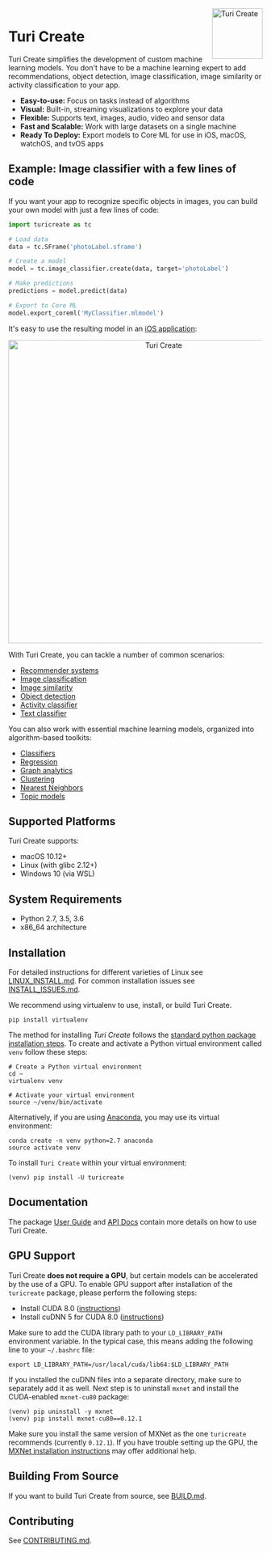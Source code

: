 <img align="right" src="https://docs-assets.developer.apple.com/turicreate/turi-dog.svg" alt="Turi Create" width="100">

# Turi Create 

Turi Create simplifies the development of custom machine learning models. You
don't have to be a machine learning expert to add recommendations, object
detection, image classification, image similarity or activity classification to
your app.

* **Easy-to-use:** Focus on tasks instead of algorithms
* **Visual:** Built-in, streaming visualizations to explore your data
* **Flexible:** Supports text, images, audio, video and sensor data
* **Fast and Scalable:** Work with large datasets on a single machine
* **Ready To Deploy:** Export models to Core ML for use in iOS, macOS, watchOS, and tvOS apps

Example: Image classifier with a few lines of code
--------------------------------------------------

If you want your app to recognize specific objects in images, you can build your own model with just a few lines of code:

```python
import turicreate as tc

# Load data 
data = tc.SFrame('photoLabel.sframe')

# Create a model
model = tc.image_classifier.create(data, target='photoLabel')

# Make predictions
predictions = model.predict(data)

# Export to Core ML
model.export_coreml('MyClassifier.mlmodel')
```
 
It's easy to use the resulting model in an [iOS application](https://developer.apple.com/documentation/vision/classifying_images_with_vision_and_core_ml):

<p align="center"><img src="https://docs-assets.developer.apple.com/published/a2c37bce1f/689f61a6-1087-4112-99d9-bbfb326e3138.png" alt="Turi Create" width="600"></p>

With Turi Create, you can tackle a number of common scenarios:
* [Recommender systems](userguide/recommender/README.md)
* [Image classification](userguide/image_classifier/README.md)
* [Image similarity](userguide/image_similarity/README.md)
* [Object detection](userguide/object_detection/README.md)
* [Activity classifier](userguide/activity_classifier/README.md)
* [Text classifier](userguide/text_classifier/README.md)

You can also work with essential machine learning models, organized into algorithm-based toolkits:
* [Classifiers](userguide/supervised-learning/classifier.md)
* [Regression](userguide/supervised-learning/regression.md)
* [Graph analytics](userguide/graph_analytics/README.md)
* [Clustering](userguide/clustering/README.md)
* [Nearest Neighbors](userguide/nearest_neighbors/nearest_neighbors.md)
* [Topic models](userguide/text/README.md)

Supported Platforms
-------------------

Turi Create supports:

* macOS 10.12+
* Linux (with glibc 2.12+)
* Windows 10 (via WSL)

System Requirements
-------------------

* Python 2.7, 3.5, 3.6
* x86\_64 architecture

Installation
------------

For detailed instructions for different varieties of Linux see [LINUX\_INSTALL.md](LINUX_INSTALL.md).
For common installation issues see [INSTALL\_ISSUES.md](INSTALL_ISSUES.md).

We recommend using virtualenv to use, install, or build Turi Create. 

```shell
pip install virtualenv
```

The method for installing *Turi Create* follows the
[standard python package installation steps](https://packaging.python.org/installing/).
To create and activate a Python virtual environment called `venv` follow these steps:

```shell
# Create a Python virtual environment
cd ~
virtualenv venv

# Activate your virtual environment
source ~/venv/bin/activate
```
Alternatively, if you are using [Anaconda](https://www.anaconda.com/what-is-anaconda/), you may use its virtual environment:
```shell
conda create -n venv python=2.7 anaconda
source activate venv
```

To install `Turi Create` within your virtual environment:
```shell
(venv) pip install -U turicreate
```

Documentation
-------------

The package [User Guide](https://apple.github.io/turicreate/docs/userguide) and [API Docs](https://apple.github.io/turicreate/docs/api) contain
more details on how to use Turi Create.

GPU Support
-----------

Turi Create **does not require a GPU**, but certain models can be accelerated by the use of a GPU. 
To enable GPU support after installation of the `turicreate` package, please perform the following steps:

 * Install CUDA 8.0 ([instructions](http://docs.nvidia.com/cuda/cuda-installation-guide-linux/))
 * Install cuDNN 5 for CUDA 8.0 ([instructions](https://developer.nvidia.com/cudnn))

Make sure to add the CUDA library path to your `LD_LIBRARY_PATH` environment
variable.  In the typical case, this means adding the following line to your
`~/.bashrc` file:

```shell
export LD_LIBRARY_PATH=/usr/local/cuda/lib64:$LD_LIBRARY_PATH
```

If you installed the cuDNN files into a separate directory, make sure to
separately add it as well. Next step is to uninstall `mxnet` and install the
CUDA-enabled `mxnet-cu80` package:

```
(venv) pip uninstall -y mxnet
(venv) pip install mxnet-cu80==0.12.1
```

Make sure you install the same version of MXNet as the one `turicreate` recommends
(currently `0.12.1`). If you have trouble setting up the GPU, the [MXNet
installation instructions](https://mxnet.incubator.apache.org/get_started/install.html) may
offer additional help.

Building From Source
---------------------

If you want to build Turi Create from source, see [BUILD.md](BUILD.md).

Contributing
------------

See [CONTRIBUTING.md](CONTRIBUTING.md).
